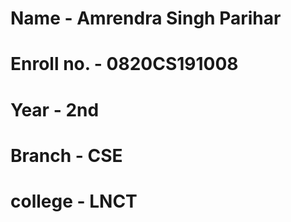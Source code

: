 # Name - Amrendra Singh Parihar
# Enroll no. - 0820CS191008
# Year - 2nd
# Branch - CSE
# college - LNCT
